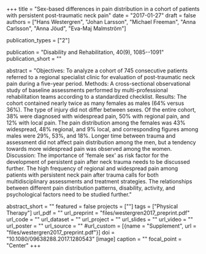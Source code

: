 +++
title = "Sex-based differences in pain distribution in a cohort of patients with persistent post-traumatic neck pain"
date = "2017-01-27"
draft = false
authors = ["Hans Westergren", "Johan Larsson", "Michael Freeman", "Anna Carlsson", "Anna Jöud", "Eva-Maj Malmström"]

publication_types = ["2"]

publication = "Disability and Rehabilitation, 40(9), 1085--1091"
publication_short = ""

abstract = "Objectives: To analyze a cohort of 745 consecutive patients referred to a regional specialist clinic for evaluation of post-traumatic neck pain during a five-year period. Methods: A cross-sectional observational study of baseline assessments performed by multi-professional rehabilitation teams according to a standardized checklist. Results: The cohort contained nearly twice as many females as males (64% versus 36%). The type of injury did not differ between sexes. Of the entire cohort, 38% were diagnosed with widespread pain, 50% with regional pain, and 12% with local pain. The pain distribution among the females was 43% widespread, 48% regional, and 9% local, and corresponding figures among males were 29%, 53%, and 18%. Longer time between trauma and assessment did not affect pain distribution among the men, but a tendency towards more widespread pain was observed among the women. Discussion: The importance of 'female sex' as risk factor for the development of persistent pain after neck trauma needs to be discussed further. The high frequency of regional and widespread pain among patients with persistent neck pain after trauma calls for both multidisciplinary assessments and treatment strategies. The relationships between different pain distribution patterns, disability, activity, and psychological factors need to be studied further."

abstract_short = ""
featured = false
projects = [""]
tags = ["Physical Therapy"]
url_pdf = ""
url_preprint = "files/westergren2017_preprint.pdf"
url_code = ""
url_dataset = ""
url_project = ""
url_slides = ""
url_video = ""
url_poster = ""
url_source = ""
#url_custom = [{name = "Supplement", url = "files/westergren2017_preprint.pdf"}]
doi = "10.1080/09638288.2017.1280543"
[image]
  caption = ""
  focal_point = "Center"
+++
